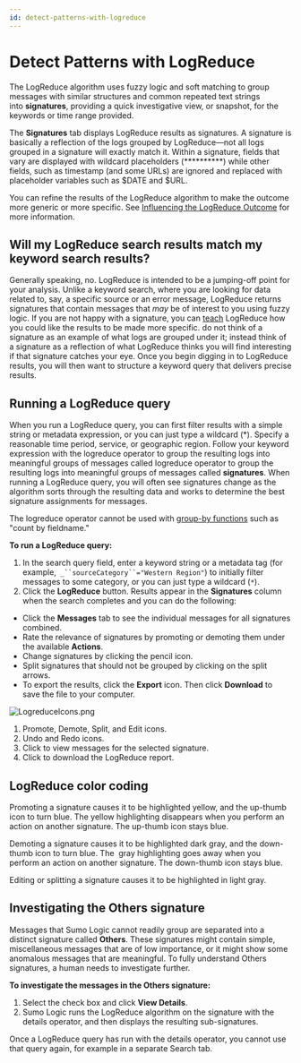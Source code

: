 ```yaml
---
id: detect-patterns-with-logreduce
---
```


# Detect Patterns with LogReduce

The LogReduce algorithm uses fuzzy logic and soft matching to group
messages with similar structures and common repeated text strings
into **signatures**, providing a quick investigative view, or snapshot,
for the keywords or time range provided.

The **Signatures** tab displays LogReduce results as signatures. A
signature is basically a reflection of the logs grouped by LogReduce—not
all logs grouped in a signature will exactly match it. Within a
signature, fields that vary are displayed with wildcard placeholders
(\*\*\*\*\*\*\*\*\*\*) while other fields, such as timestamp (and some
URLs) are ignored and replaced with placeholder variables such as $DATE
and $URL.

You can refine the results of the LogReduce algorithm to make the
outcome more generic or more specific. See [Influencing the LogReduce
Outcome](Influence-the-LogReduce-Outcome.md "Influencing the LogReduce Outcome") for
more information.

## Will my LogReduce search results match my keyword search results?

Generally speaking, no. LogReduce is intended to be a jumping-off point
for your analysis. Unlike a keyword search, where you are looking for
data related to, say, a specific source or an error message, LogReduce
returns signatures that contain messages that *may* be of interest to
you using fuzzy logic. If you are not happy with a signature, you
can [teach](Influence-the-LogReduce-Outcome.md "Influencing the LogReduce Outcome") LogReduce
how you could like the results to be made more specific. do not think of a
signature as an example of what logs are grouped under it; instead think
of a signature as a reflection of what LogReduce thinks you will find
interesting if that signature catches your eye. Once you begin digging
in to LogReduce results, you will then want to structure a keyword query
that delivers precise results.

## Running a LogReduce query

When you run a LogReduce query, you can first filter results with a
simple string or metadata expression, or you can just type a wildcard
(\*). Specify a reasonable time period, service, or geographic region.
Follow your keyword expression with the logreduce operator to group the
resulting logs into meaningful groups of messages called logreduce
operator to group the resulting logs into meaningful groups of messages
called **signatures**. When running a LogReduce query, you will often
see signatures change as the algorithm sorts through the resulting data
and works to determine the best signature assignments for messages.

The logreduce operator cannot be used with [group-by
functions](./Detect-Patterns-with-LogReduce.md "Search/LogReduce/Detecting_Patterns_with_LogReduce") such
as "count by fieldname."

**To run a LogReduce query:**

1.  In the search query field, enter a keyword string or a metadata tag
    (for example,` _``sourceCategory``="Western Region"`) to initially
    filter messages to some category, or you can just type a wildcard
    (`*`).
2.  Click the **LogReduce** button. Results appear in the **Signatures**
    column when the search completes and you can do the following:

* Click the **Messages** tab to see the individual messages for all
    signatures combined.
* Rate the relevance of signatures by promoting or demoting them under
    the available **Actions**.
* Change signatures by clicking the pencil icon.
* Split signatures that should not be grouped by clicking on the split
    arrows.
* To export the results, click the **Export** icon. Then
    click **Download** to save the file to your computer.

![LogreduceIcons.png](../static/img/LogReduce/Detect-Patterns-with-LogReduce/LogreduceIcons.png)

1.  Promote, Demote, Split, and Edit icons. 
2.  Undo and Redo icons. 
3.  Click to view messages for the selected signature.
4.  Click to download the LogReduce report.

## LogReduce color coding

Promoting a signature causes it to be highlighted yellow, and the
up-thumb icon to turn blue. The yellow highlighting disappears when you
perform an action on another signature. The up-thumb icon stays blue.

Demoting a signature causes it to be highlighted dark gray, and the
down-thumb icon to turn blue. The  gray highlighting goes away when you
perform an action on another signature. The down-thumb icon stays blue.

Editing or splitting a signature causes it to be highlighted in light
gray.

## Investigating the Others signature

Messages that Sumo Logic cannot readily group are separated into a
distinct signature called **Others**. These signatures might contain
simple, miscellaneous messages that are of low importance, or it might
show some anomalous messages that are meaningful. To fully understand
Others signatures, a human needs to investigate further.

**To investigate the messages in the Others signature:**

1.  Select the check box and click **View Details**.
2.  Sumo Logic runs the LogReduce algorithm on the signature with the
    details operator, and then displays the resulting sub-signatures.

Once a LogReduce query has run with the details operator, you cannot use
that query again, for example in a separate Search tab.
